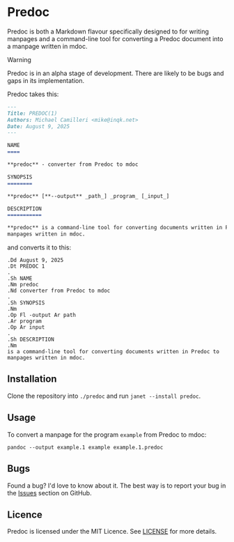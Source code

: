 # Predoc

Predoc is both a Markdown flavour specifically designed to for writing manpages
and a command-line tool for converting a Predoc document into a manpage written
in mdoc.

> [!WARNING]
> Predoc is in an alpha stage of development. There are likely to be bugs and
> gaps in its implementation.

Predoc takes this:

```md
---
Title: PREDOC(1)
Authors: Michael Camilleri <mike@inqk.net>
Date: August 9, 2025
---

NAME
====

**predoc** - converter from Predoc to mdoc

SYNOPSIS
========

**predoc** [**--output** _path_] _program_ [_input_]

DESCRIPTION
===========

**predoc** is a command-line tool for converting documents written in Predoc to
manpages written in mdoc.
```

and converts it to this:

```mdoc
.Dd August 9, 2025
.Dt PREDOC 1
.
.Sh NAME
.Nm predoc
.Nd converter from Predoc to mdoc
.
.Sh SYNOPSIS
.Nm
.Op Fl -output Ar path
.Ar program
.Op Ar input
.
.Sh DESCRIPTION
.Nm
is a command-line tool for converting documents written in Predoc to manpages written in mdoc.
```

## Installation

Clone the repository into `./predoc` and run `janet --install predoc`.

## Usage

To convert a manpage for the program `example` from Predoc to mdoc:

```
pandoc --output example.1 example example.1.predoc
```

## Bugs

Found a bug? I'd love to know about it. The best way is to report your bug in
the [Issues][] section on GitHub.

[Issues]: https://github.com/pyrmont/predoc/issues

## Licence

Predoc is licensed under the MIT Licence. See [LICENSE][] for more details.

[LICENSE]: https://github.com/pyrmont/predoc/blob/master/LICENSE
